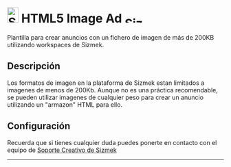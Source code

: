 # <a href="https://platform.mediamind.com"><img src="http://www.sizmek.es/eb/users/javiegido_/__logos/HTML5.png" alt="Sizmek" width="26" height="36" /></a> HTML5 Image Ad <a href="https://platform.mediamind.com"><img src="http://www.sizmek.es/eb/users/javiegido_/__logos/logo-dark.png" alt="Sizmek" width="57" height="15" /></a>

Plantilla para crear anuncios con un fichero de imagen de más de 200KB utilizando workspaces de Sizmek.

## Descripción

Los formatos de imagen en la plataforma de Sizmek estan limitados a imagenes de menos de 200Kb. Aunque no es una práctica recomendable, se pueden utilizar imagenes de cualquier peso para crear un anuncio utilizando un "armazon" HTML para ello.

## Configuración 

Recuerda que si tienes cualquier duda puedes ponerte en contacto con el equipo de <a href="mailto:creativesupport-spain@sizmek.com">Soporte Creativo de Sizmek</a>

*** 